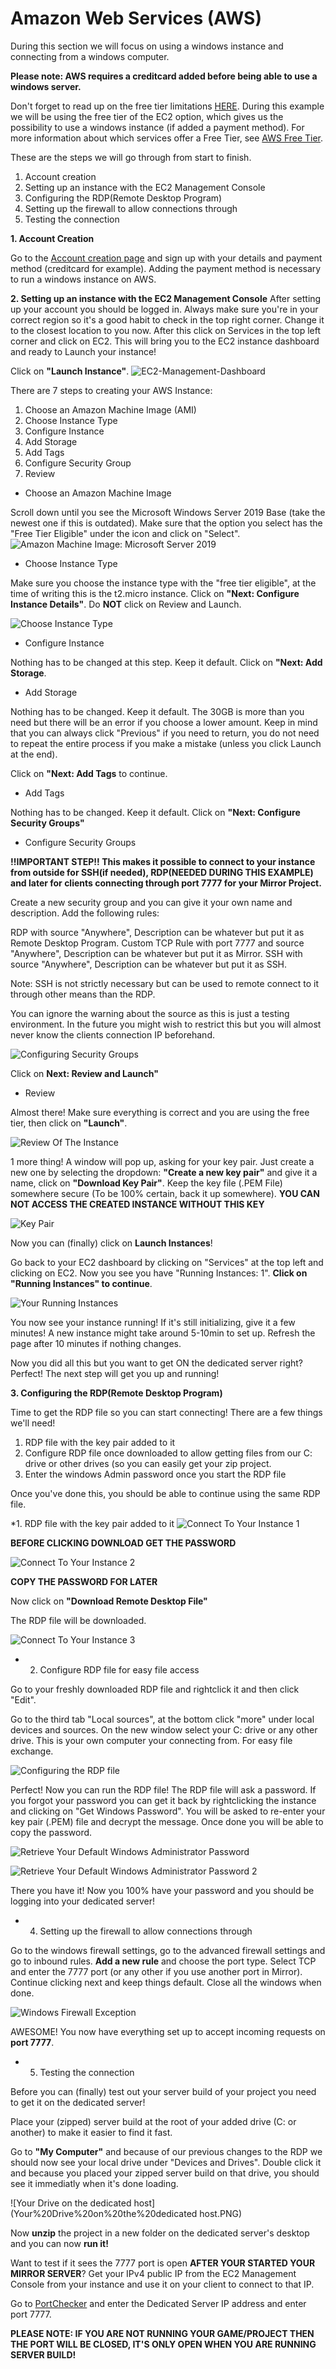 # Amazon Web Services (AWS)

During this section we will focus on using a windows instance and connecting from a windows computer.

**Please note: AWS requires a creditcard added before being able to use a windows server.**

Don't forget to read up on the free tier limitations [HERE](https://docs.aws.amazon.com/awsaccountbilling/latest/aboutv2/billing-free-tier.html).
During this example we will be using the free tier of the EC2 option, which gives us the possibility to use a windows instance (if added a payment method).
For more information about which services offer a Free Tier, see [AWS Free Tier](https://aws.amazon.com/free/?all-free-tier.sort-by=item.additionalFields.SortRank&all-free-tier.sort-order=asc&awsf.Free%20Tier%20Types=tier%2312monthsfree&awsf.Free%20Tier%20Categories=categories%23compute).

These are the steps we will go through from start to finish.

1. Account creation
2. Setting up an instance with the EC2 Management Console
3. Configuring the RDP(Remote Desktop Program)
4. Setting up the firewall to allow connections through
5. Testing the connection

**1. Account Creation**

Go to the [Account creation page](https://portal.aws.amazon.com/billing/signup?nc2=h_ct&src=default&redirect_url=https%3A%2F%2Faws.amazon.com%2Fregistration-confirmation#/start) and
sign up with your details and payment method (creditcard for example). Adding the payment method is necessary to run a windows instance on AWS.

**2. Setting up an instance with the EC2 Management Console**
After setting up your account you should be logged in.
Always make sure you're in your correct region so it's a good habit to check in the top right corner. Change it to the closest location to you now.
After this click on Services in the top left corner and click on EC2. This will bring you to the EC2 instance dashboard and ready to Launch your instance!

Click on **"Launch Instance"**.
![EC2-Management-Dashboard](AWS%20Setup.png)

There are 7 steps to creating your AWS Instance:

1. Choose an Amazon Machine Image (AMI)
2. Choose Instance Type
3. Configure Instance
4. Add Storage
5. Add Tags
6. Configure Security Group
7. Review

* Choose an Amazon Machine Image

Scroll down until you see the Microsoft Windows Server 2019 Base (take the newest one if this is outdated).
Make sure that the option you select has the "Free Tier Eligible" under the icon and click on "Select".
![Amazon Machine Image: Microsoft Server 2019](Microsoft%20Server%202019.PNG)

* Choose Instance Type

Make sure you choose the instance type with the "free tier eligible", at the time of writing this is the t2.micro instance.
Click on **"Next: Configure Instance Details"**. Do **NOT** click on Review and Launch.

![Choose Instance Type](Step%202.png)

* Configure Instance

Nothing has to be changed at this step. Keep it default. Click on **"Next: Add Storage**.

* Add Storage

Nothing has to be changed. Keep it default. The 30GB is more than you need but there will be an error if you choose a lower amount.
Keep in mind that you can always click "Previous" if you need to return, you do not need to repeat the entire process if you make a mistake (unless you click Launch at the end).

Click on **"Next: Add Tags** to continue.

* Add Tags

Nothing has to be changed. Keep it default. Click on **"Next: Configure Security Groups"**

* Configure Security Groups

**!!IMPORTANT STEP!! This makes it possible to connect to your instance from outside for SSH(if needed), 
RDP(NEEDED DURING THIS EXAMPLE) and later for clients connecting through port 7777 for your Mirror Project.**

Create a new security group and you can give it your own name and description.
Add the following rules:

RDP with source "Anywhere", Description can be whatever but put it as Remote Desktop Program.
Custom TCP Rule with port 7777 and source "Anywhere", Description can be whatever but put it as Mirror.
SSH with source "Anywhere", Description can be whatever but put it as SSH.

Note: SSH is not strictly necessary but can be used to remote connect to it through other means than the RDP.

You can ignore the warning about the source as this is just a testing environment. 
In the future you might wish to restrict this but you will almost never know the clients connection IP beforehand.

![Configuring Security Groups](Step%206.png)

Click on **Next: Review and Launch"**

* Review

Almost there! Make sure everything is correct and you are using the free tier, then click on **"Launch"**.

![Review Of The Instance](Review.png)

1 more thing! A window will pop up, asking for your key pair. Just create a new one by selecting the dropdown: **"Create a new key pair"** and
give it a name, click on **"Download Key Pair"**.
Keep the key file (.PEM File) somewhere secure (To be 100% certain, back it up somewhere). **YOU CAN NOT ACCESS THE CREATED INSTANCE WITHOUT THIS KEY**

![Key Pair](KeyPair.PNG)

Now you can (finally) click on **Launch Instances**!

Go back to your EC2 dashboard by clicking on "Services" at the top left and clicking on EC2.
Now you see you have "Running Instances: 1". **Click on "Running Instances" to continue**.

![Your Running Instances](Running%20instances.png)

You now see your instance running! If it's still initializing, give it a few minutes! A new instance might take around 5-10min to set up.
Refresh the page after 10 minutes if nothing changes.

Now you did all this but you want to get ON the dedicated server right? Perfect! The next step will get you up and running!

**3. Configuring the RDP(Remote Desktop Program)**

Time to get the RDP file so you can start connecting!
There are a few things we'll need!

1. RDP file with the key pair added to it
2. Configure RDP file once downloaded to allow getting files from our C: drive or other drives (so you can easily get your zip project.
3. Enter the windows Admin password once you start the RDP file

Once you've done this, you should be able to continue using the same RDP file.

*1. RDP file with the key pair added to it
![Connect To Your Instance 1](Connect%20to%20your%20instance%201.png)

**BEFORE CLICKING DOWNLOAD GET THE PASSWORD**

![Connect To Your Instance 2](Connect%20to%20your%20instance%202.png)

**COPY THE PASSWORD FOR LATER**

Now click on **"Download Remote Desktop File"**

The RDP file will be downloaded.

![Connect To Your Instance 3](Connect%20to%20your%20instance%203.png)

* 2. Configure RDP file for easy file access

Go to your freshly downloaded RDP file and rightclick it and then click "Edit".

Go to the third tab "Local sources", at the bottom click "more" under local devices and sources. 
On the new window select your C: drive or any other drive. This is your own computer your connecting from. For easy file exchange.

![Configuring the RDP file](Configure%20RDP%20for%20Data.PNG)

Perfect! Now you can run the RDP file! The RDP file will ask a password. If you forgot your password you can get it back by rightclicking 
the instance and clicking on "Get Windows Password". You will be asked to re-enter your key pair (.PEM) file and decrypt the message.
Once done you will be able to copy the password.

![Retrieve Your Default Windows Administrator Password](Retrieve%20Default%20Windows%20Administrator%20Password.PNG)

![Retrieve Your Default Windows Administrator Password 2](Retrieve%20Default%20Windows%20Administrator%20Password%202.PNG)

There you have it! Now you 100% have your password and you should be logging into your dedicated server!

* 4. Setting up the firewall to allow connections through

Go to the windows firewall settings, go to the advanced firewall settings and go to inbound rules. **Add a new rule** and choose the port type.
Select TCP and enter the 7777 port (or any other if you use another port in Mirror). Continue clicking next and keep things default.
Close all the windows when done.

![Windows Firewall Exception](Windows%20Firewall%20Exception.PNG)

AWESOME! You now have everything set up to accept incoming requests on **port 7777**.

* 5. Testing the connection

Before you can (finally) test out your server build of your project you need to get it on the dedicated server!

Place your (zipped) server build at the root of your added drive (C: or another) to make it easier to find it fast.

Go to **"My Computer"** and because of our previous changes to the RDP we should now see your local drive under "Devices and Drives".
Double click it and because you placed your zipped server build on that drive, you should see it immediatly when it's done loading.

![Your Drive on the dedicated host](Your%20Drive%20on%20the%20dedicated host.PNG)

Now **unzip** the project in a new folder on the dedicated server's desktop and you can now **run it!**

Want to test if it sees the 7777 port is open **AFTER YOUR STARTED YOUR MIRROR SERVER**?
Get your IPv4 public IP from the EC2 Management Console from your instance and use it on your client to connect to that IP.

Go to [PortChecker](https://www.portcheckers.com/) and enter the Dedicated Server IP address and enter port 7777.

**PLEASE NOTE: IF YOU ARE NOT RUNNING YOUR GAME/PROJECT THEN THE PORT WILL BE CLOSED, IT'S ONLY OPEN WHEN YOU ARE RUNNING SERVER BUILD!**
